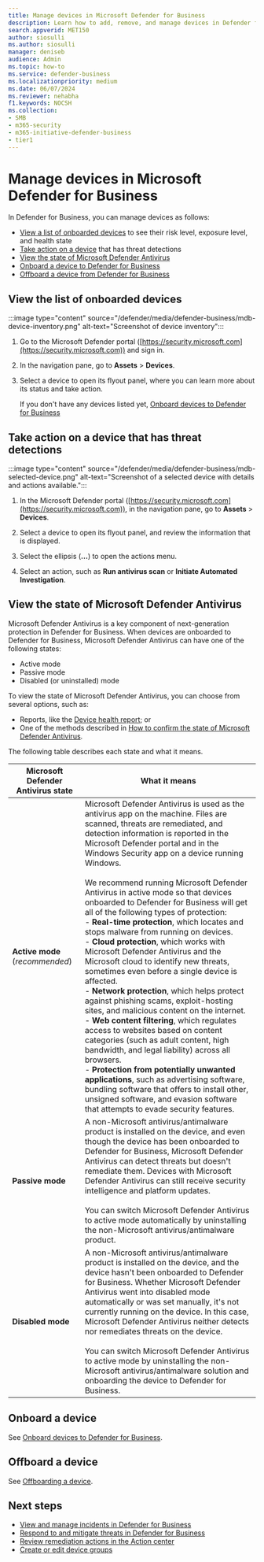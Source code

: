 ```yaml
---
title: Manage devices in Microsoft Defender for Business
description: Learn how to add, remove, and manage devices in Defender for Business, endpoint protection for small and medium sized businesses.
search.appverid: MET150
author: siosulli
ms.author: siosulli
manager: deniseb
audience: Admin
ms.topic: how-to
ms.service: defender-business
ms.localizationpriority: medium
ms.date: 06/07/2024
ms.reviewer: nehabha
f1.keywords: NOCSH
ms.collection:
- SMB
- m365-security
- m365-initiative-defender-business
- tier1
---
```


# Manage devices in Microsoft Defender for Business

In Defender for Business, you can manage devices as follows:

- [View a list of onboarded devices](#view-the-list-of-onboarded-devices) to see their risk level, exposure level, and health state
- [Take action on a device](#take-action-on-a-device-that-has-threat-detections) that has threat detections
- [View the state of Microsoft Defender Antivirus](#view-the-state-of-microsoft-defender-antivirus)
- [Onboard a device to Defender for Business](#onboard-a-device)
- [Offboard a device from Defender for Business](#offboard-a-device)

## View the list of onboarded devices

:::image type="content" source="/defender/media/defender-business/mdb-device-inventory.png" alt-text="Screenshot of device inventory":::

1. Go to the Microsoft Defender portal ([https://security.microsoft.com](https://security.microsoft.com)) and sign in.

2. In the navigation pane, go to **Assets** > **Devices**.

3. Select a device to open its flyout panel, where you can learn more about its status and take action.

   If you don't have any devices listed yet, [Onboard devices to Defender for Business](mdb-onboard-devices.md)

## Take action on a device that has threat detections

:::image type="content" source="/defender/media/defender-business/mdb-selected-device.png" alt-text="Screenshot of a selected device with details and actions available.":::

1. In the Microsoft Defender portal ([https://security.microsoft.com](https://security.microsoft.com)), in the navigation pane, go to **Assets** > **Devices**.

2. Select a device to open its flyout panel, and review the information that is displayed.

3. Select the ellipsis (**...**) to open the actions menu.

4. Select an action, such as **Run antivirus scan** or **Initiate Automated Investigation**.

## View the state of Microsoft Defender Antivirus

Microsoft Defender Antivirus is a key component of next-generation protection in Defender for Business. When devices are onboarded to Defender for Business, Microsoft Defender Antivirus can have one of the following states:

- Active mode
- Passive mode
- Disabled (or uninstalled) mode

To view the state of Microsoft Defender Antivirus, you can choose from several options, such as:

- Reports, like the [Device health report](mdb-reports.md#device-health-report); or
- One of the methods described in [How to confirm the state of Microsoft Defender Antivirus](/defender-endpoint/microsoft-defender-antivirus-compatibility#how-to-confirm-the-state-of-microsoft-defender-antivirus).

The following table describes each state and what it means.

|Microsoft Defender Antivirus state|What it means|
|---|---|
|**Active mode** <br/>(*recommended*)|Microsoft Defender Antivirus is used as the antivirus app on the machine. Files are scanned, threats are remediated, and detection information is reported in the Microsoft Defender portal and in the Windows Security app on a device running Windows.<br/><br/>We recommend running Microsoft Defender Antivirus in active mode so that devices onboarded to Defender for Business will get all of the following types of protection:  <br/>- **Real-time protection**, which locates and stops malware from running on devices. <br/> - **Cloud protection**, which works with Microsoft Defender Antivirus and the Microsoft cloud to identify new threats, sometimes even before a single device is affected.<br/> - **Network protection**, which helps protect against phishing scams, exploit-hosting sites, and malicious content on the internet.<br/> - **Web content filtering**, which regulates access to websites based on content categories (such as adult content, high bandwidth, and legal liability) across all browsers.<br/> - **Protection from potentially unwanted applications**, such as advertising software, bundling software that offers to install other, unsigned software, and evasion software that attempts to evade security features.|
|**Passive mode**|A non-Microsoft antivirus/antimalware product is installed on the device, and even though the device has been onboarded to Defender for Business, Microsoft Defender Antivirus can detect threats but doesn't remediate them. Devices with Microsoft Defender Antivirus can still receive security intelligence and platform updates. <br/><br/>You can switch Microsoft Defender Antivirus to active mode automatically by uninstalling the non-Microsoft antivirus/antimalware product.|
|**Disabled mode**|A non-Microsoft antivirus/antimalware product is installed on the device, and the device hasn't been onboarded to Defender for Business. Whether Microsoft Defender Antivirus went into disabled mode automatically or was set manually, it's not currently running on the device. In this case, Microsoft Defender Antivirus neither detects nor remediates threats on the device.<br/><br/>You can switch Microsoft Defender Antivirus to active mode by uninstalling the non-Microsoft antivirus/antimalware solution and onboarding the device to Defender for Business.|

## Onboard a device

See [Onboard devices to Defender for Business](mdb-onboard-devices.md).

## Offboard a device

See [Offboarding a device](mdb-offboard-devices.md).

## Next steps

- [View and manage incidents in Defender for Business](mdb-view-manage-incidents.md)
- [Respond to and mitigate threats in Defender for Business](mdb-respond-mitigate-threats.md)
- [Review remediation actions in the Action center](mdb-review-remediation-actions.md)
- [Create or edit device groups](mdb-create-edit-device-groups.md)
